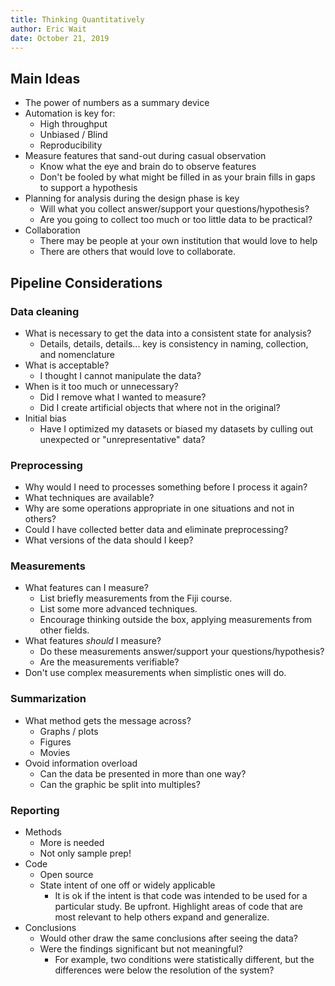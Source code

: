 ```yaml
---
title: Thinking Quantitatively
author: Eric Wait
date: October 21, 2019
---
```


## Main Ideas

- The power of numbers as a summary device
- Automation is key for:
	- High throughput
	- Unbiased / Blind
	- Reproducibility
- Measure features that sand-out during casual observation
	- Know what the eye and brain do to observe features
	- Don't be fooled by what might be filled in as your brain fills in gaps to support a hypothesis
- Planning for analysis during the design phase is key
	- Will what you collect answer/support your questions/hypothesis?
	- Are you going to collect too much or too little data to be practical?
- Collaboration
	- There may be people at your own institution that would love to help
	- There are others that would love to collaborate.

## Pipeline Considerations

### Data cleaning

- What is necessary to get the data into a consistent state for analysis?
	- Details, details, details... key is consistency in naming, collection, and nomenclature
- What is acceptable?
	- I thought I cannot manipulate the data?
- When is it too much or unnecessary?
	- Did I remove what I wanted to measure?
	- Did I create artificial objects that where not in the original?
- Initial bias
	- Have I optimized my datasets or biased my datasets by culling out unexpected or "unrepresentative" data?

### Preprocessing

- Why would I need to processes something before I process it again?
- What techniques are available?
- Why are some operations appropriate in one situations and not in others?
- Could I have collected better data and eliminate preprocessing?
- What versions of the data should I keep?

### Measurements

- What features can I measure?
	- List briefly measurements from the Fiji course.
	- List some more advanced techniques.
	- Encourage thinking outside the box, applying measurements from other fields.
- What features _should_ I measure?
	- Do these measurements answer/support your questions/hypothesis?
	- Are the measurements verifiable?
- Don't use complex measurements when simplistic ones will do.

### Summarization

- What method gets the message across?
	- Graphs / plots
	- Figures
	- Movies
- Ovoid information overload
	- Can the data be presented in more than one way?
	- Can the graphic be split into multiples?

### Reporting

- Methods
	- More is needed
	- Not only sample prep!
- Code
	- Open source
	- State intent of one off or widely applicable
		- It is ok if the intent is that code was intended to be used for a particular study.
		Be upfront.
		Highlight areas of code that are most relevant to help others expand and generalize.
- Conclusions
	- Would other draw the same conclusions after seeing the data?
	- Were the findings significant but not meaningful?
		- For example, two conditions were statistically different, but the differences were below the resolution of the system?
